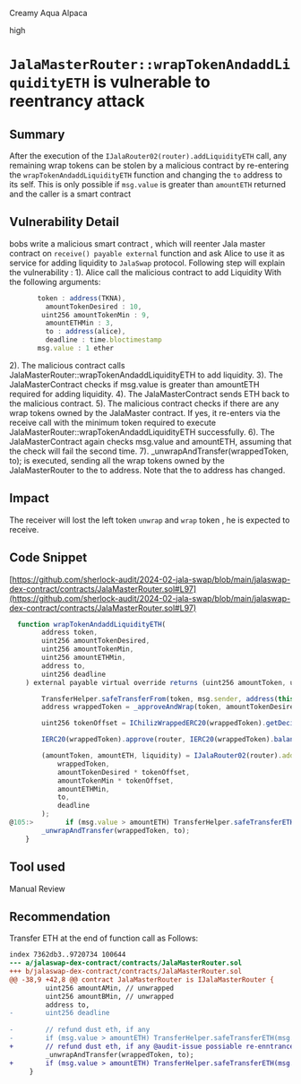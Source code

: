 Creamy Aqua Alpaca

high

# `JalaMasterRouter::wrapTokenAndaddLiquidityETH` is vulnerable to reentrancy attack

## Summary

After the execution of the `IJalaRouter02(router).addLiquidityETH` call, any remaining wrap tokens can be stolen by a malicious contract by re-entering the `wrapTokenAndaddLiquidityETH` function and changing the `to` address to its self. This is only possible if `msg.value` is greater than `amountETH` returned  and the caller is a smart contract

## Vulnerability Detail
bobs write a malicious smart contract , which will reenter Jala master contract on `receive() payable external` function and ask Alice to use it as  service for adding liquidity to `JalaSwap` protocol. 
 Following step will explain the vulnerability :
1).  Alice call the malicious contract to add Liquidity With the following arguments:
```javascript
       token : address(TKNA),
         amountTokenDesired : 10,
        uint256 amountTokenMin : 9,
         amountETHMin : 3,
         to : address(alice),
         deadline : time.bloctimestamp
       msg.value : 1 ether
```

2). The malicious contract calls JalaMasterRouter::wrapTokenAndaddLiquidityETH to add liquidity.
3). The JalaMasterContract checks if msg.value is greater than amountETH required for adding liquidity.
4). The JalaMasterContract sends ETH back to the malicious contract.
5). The malicious contract checks if there are any wrap tokens owned by the JalaMaster contract. If yes, it re-enters via the receive call with the minimum token required to execute JalaMasterRouter::wrapTokenAndaddLiquidityETH successfully.
6). The JalaMasterContract again checks msg.value and amountETH, assuming that the check will fail the second time.
7). _unwrapAndTransfer(wrappedToken, to); is executed, sending all the wrap tokens owned by the JalaMasterRouter to the to address. Note that the to address has changed.

## Impact
The receiver will lost the left token `unwrap` and `wrap` token , he is expected to receive.

## Code Snippet
[https://github.com/sherlock-audit/2024-02-jala-swap/blob/main/jalaswap-dex-contract/contracts/JalaMasterRouter.sol#L97](https://github.com/sherlock-audit/2024-02-jala-swap/blob/main/jalaswap-dex-contract/contracts/JalaMasterRouter.sol#L97)
```javascript
  function wrapTokenAndaddLiquidityETH(
        address token,
        uint256 amountTokenDesired,
        uint256 amountTokenMin,
        uint256 amountETHMin,
        address to,
        uint256 deadline
    ) external payable virtual override returns (uint256 amountToken, uint256 amountETH, uint256 liquidity) {

        TransferHelper.safeTransferFrom(token, msg.sender, address(this), amountTokenDesired);  
        address wrappedToken = _approveAndWrap(token, amountTokenDesired);

        uint256 tokenOffset = IChilizWrappedERC20(wrappedToken).getDecimalsOffset();

        IERC20(wrappedToken).approve(router, IERC20(wrappedToken).balanceOf(address(this)));

        (amountToken, amountETH, liquidity) = IJalaRouter02(router).addLiquidityETH{value: msg.value}(
            wrappedToken,
            amountTokenDesired * tokenOffset,
            amountTokenMin * tokenOffset,
            amountETHMin,
            to,
            deadline
        );
@105:>        if (msg.value > amountETH) TransferHelper.safeTransferETH(msg.sender, msg.value - amountETH); // `msg.sender` contract || EOA
        _unwrapAndTransfer(wrappedToken, to);
    }
```

## Tool used

Manual Review

## Recommendation
Transfer ETH at the end of function call as Follows:
```diff
index 7362db3..9720734 100644
--- a/jalaswap-dex-contract/contracts/JalaMasterRouter.sol
+++ b/jalaswap-dex-contract/contracts/JalaMasterRouter.sol
@@ -38,9 +42,8 @@ contract JalaMasterRouter is IJalaMasterRouter {
         uint256 amountAMin, // unwrapped
         uint256 amountBMin, // unwrapped
         address to,
-        uint256 deadline
 
-        // refund dust eth, if any
-        if (msg.value > amountETH) TransferHelper.safeTransferETH(msg.sender, msg.value - amountETH);
+        // refund dust eth, if any @audit-issue possiable re-enntrance
         _unwrapAndTransfer(wrappedToken, to);
+        if (msg.value > amountETH) TransferHelper.safeTransferETH(msg.sender, msg.value - amountETH); // contract and EOA
     }
```

